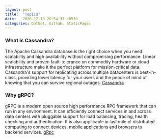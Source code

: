 ```yaml
---
layout: post
title:  "Topics"
date:   2020-12-13 20:54:37 +0530
categories: DotNet, Github, StaticPages
---
```


### What is Cassandra?

The Apache Cassandra database is the right choice when you need scalability and high availability without compromising performance. Linear scalability and proven fault-tolerance on commodity hardware or cloud infrastructure make it the perfect platform for mission-critical data. Cassandra's support for replicating across multiple datacenters is best-in-class, providing lower latency for your users and the peace of mind of knowing that you can survive regional outages. [Cassandra][Cassandra]

### Why gRPC?

gRPC is a modern open source high performance RPC framework that can run in any environment. It can efficiently connect services in and across data centers with pluggable support for load balancing, tracing, health checking and authentication. It is also applicable in last mile of distributed computing to connect devices, mobile applications and browsers to backend services. [gRpc][gRpc]

[Cassandra]: https://www.datastax.com/blog/what-earth-are-people-using-cassandra-anyway
[grpc]: https://grpc.io/